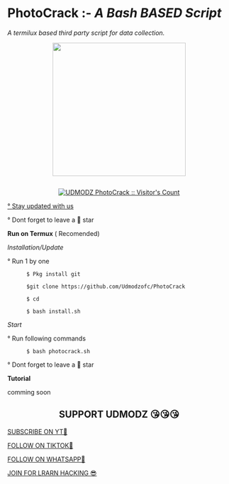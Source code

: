 # PhotoCrack :- _A Bash BASED Script_
*A termilux based third party script for data collection.*



<p align="center">
<img src="https://i.ibb.co/5xzWmSxn/20250224-094454.png" width="300" height="300"/>
</p>

<p align="center">
  <a href="#"><img src="http://readme-typing-svg.herokuapp.com?color=blue&center=true&vCenter=true&multiline=false&lines=Img+data+BY+UDMODZ" alt="">
</p>
    <p align="center"><img src="https://profile-counter.glitch.me/{UDMODZ}/count.svg" alt="UDMODZ PhotoCrack :: Visitor's Count" /></p>
<p align="left">° <a href="https://github.com/UDMODZofc/PhotoCrack/edit/main/README.md#support-udmodz-">Stay updated with us</a></p>
<p align="left">° Dont forget to leave a 🌟 star</p>



**Run on Termux** ( Recomended)

_Installation/Update_

<p align="left">° Run 1 by one </p>

```
      $ Pkg install git

      $git clone https://github.com/Udmodzofc/PhotoCrack

      $ cd 

      $ bash install.sh

```

_Start_

<p align="left">° Run following commands</p>

```
      $ bash photocrack.sh

```


<p align="left">° Dont forget to leave a 🌟 star</p>





**Tutorial**      

   comming soon

  
<h2 align="center">SUPPORT UDMODZ 😘😘😘</h2>




<p align="left">
<a href="https://www.youtube.com/@UDMODZ">SUBSCRIBE ON YT🥺 </a></p>
<p align="left">
<a href="https://t.me/UDMODZ3">FOLLOW   ON TIKTOK🥺</a></p>
<p align="left">
<a href="https://whatsapp.com/channel/channel/0029Va5e01M3LdQdtjYJjc3K">FOLLOW   ON WHATSAPP🥺</a></p>
<p align="left">
<a href="https://t.me/UDMODZ3">JOIN FOR LRARN HACKING 😎</a></p>




